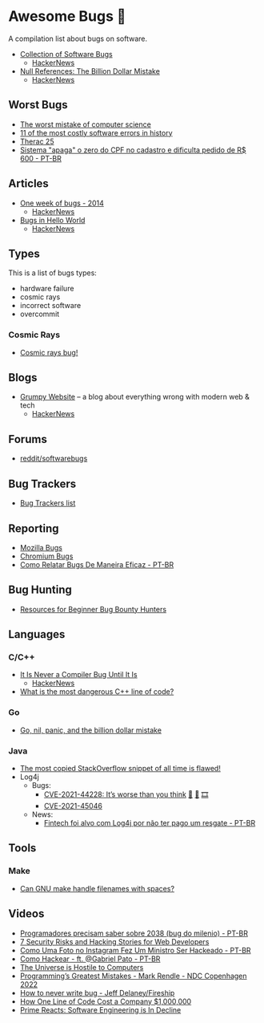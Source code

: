 # Awesome Bugs 🐛

A compilation list about bugs on software.

- [Collection of Software Bugs](https://www5.in.tum.de/~huckle/bugse.html)
  - [HackerNews](https://news.ycombinator.com/item?id=21701017)
- [Null References: The Billion Dollar Mistake](https://www.infoq.com/presentations/Null-References-The-Billion-Dollar-Mistake-Tony-Hoare)
  - [HackerNews](https://news.ycombinator.com/item?id=22019627)

## Worst Bugs

- [The worst mistake of computer science](https://www.lucidchart.com/techblog/2015/08/31/the-worst-mistake-of-computer-science/)
- [11 of the most costly software errors in history](https://raygun.com/blog/costly-software-errors-history)
- [Therac 25](https://hackaday.com/2015/10/26/killed-by-a-machine-the-therac-25/)
- [Sistema "apaga" o zero do CPF no cadastro e dificulta pedido de R$ 600 - PT-BR](https://economia.uol.com.br/noticias/redacao/2020/04/27/auxilio-r-600-zero-cpf-some-confirmacao-do-pedido.htm)

## Articles

- [One week of bugs - 2014](https://danluu.com/everything-is-broken/)
  - [HackerNews](https://news.ycombinator.com/item?id=28329906)
- [Bugs in Hello World](https://blog.sunfishcode.online/bugs-in-hello-world/)
  - [HackerNews](https://news.ycombinator.com/item?id=30611367)

## Types

This is a list of bugs types:

- hardware failure
- cosmic rays
- incorrect software
- overcommit

### Cosmic Rays

- [Cosmic rays bug!](https://twitter.com/andy_kelley/status/1411597889621561346)

## Blogs

- [Grumpy Website](https://grumpy.website) – a blog about everything wrong with modern web & tech
  - [HackerNews](https://news.ycombinator.com/item?id=21878292)

## Forums

- [reddit/softwarebugs](https://www.reddit.com/r/softwarebugs)

## Bug Trackers

- [Bug Trackers list](https://geteasyqa.com/blog/best-bug-tracking-software/)

## Reporting

- [Mozilla Bugs](https://bugzilla.mozilla.org/)
- [Chromium Bugs](https://www.chromium.org/for-testers/bug-reporting-guidelines)
- [Como Relatar Bugs De Maneira Eficaz - PT-BR](https://www.chiark.greenend.org.uk/~sgtatham/bugs-br.html)

## Bug Hunting

- [Resources for Beginner Bug Bounty Hunters](https://github.com/nahamsec/Resources-for-Beginner-Bug-Bounty-Hunters)

## Languages

### C/C++

- [It Is Never a Compiler Bug Until It Is](http://r6.ca/blog/20200929T023701Z.html)
    - [HackerNews](https://news.ycombinator.com/item?id=24636326)
- [What is the most dangerous C++ line of code?](https://www.quora.com/What-is-the-most-dangerous-C-line-of-code)

### Go

- [Go, nil, panic, and the billion dollar mistake](https://www.reddit.com/r/golang/comments/18sncxt/go_nil_panic_and_the_billion_dollar_mistake/)

### Java

- [The most copied StackOverflow snippet of all time is flawed!](https://programming.guide/worlds-most-copied-so-snippet.html)
- Log4j
    - Bugs:
        - [CVE-2021-44228: It’s worse than you think](https://www.praetorian.com/blog/log4j-its-worse-than-you-think/) [🐾](https://github.com/NCSC-NL/log4shell) [💉](https://isc.sans.edu/diary/Log4j+2.15.0+and+previously+suggested+mitigations+may+not+be+enough/28134) [🎞](https://www.youtube.com/watch?v=uyq8yxWO1ls)
        - [CVE-2021-45046](https://blog.cloudflare.com/protection-against-cve-2021-45046-the-additional-log4j-rce-vulnerability/)
    - News:
        - [Fintech foi alvo com Log4j por não ter pago um resgate - PT-BR](https://olutriz.com.br/fintech-foi-alvo-com-log4j-por-nao-ter-pago-um-resgate/)

## Tools

### Make

- [Can GNU make handle filenames with spaces?](https://stackoverflow.com/questions/9838384/can-gnu-make-handle-filenames-with-spaces)

## Videos

- [Programadores precisam saber sobre 2038 (bug do milenio) - PT-BR](https://www.youtube.com/watch?v=uAwOTlYA4IM)
- [7 Security Risks and Hacking Stories for Web Developers](https://www.youtube.com/watch?v=4YOpILi9Oxs)
- [Como Uma Foto no Instagram Fez Um Ministro Ser Hackeado - PT-BR](https://www.youtube.com/watch?v=VE7iDdGdDtM)
- [Como Hackear - ft. @Gabriel Pato - PT-BR](https://www.youtube.com/watch?v=vwoqx_JqOWI)
- [The Universe is Hostile to Computers](https://www.youtube.com/watch?v=AaZ_RSt0KP8)
- [Programming’s Greatest Mistakes - Mark Rendle - NDC Copenhagen 2022](https://www.youtube.com/watch?v=qC_ioJQpv4E)
- [How to never write bug  - Jeff Delaney/Fireship](https://www.youtube.com/watch?v=X3jw1JVNdPE)
- [How One Line of Code Cost a Company $1,000,000](https://www.youtube.com/watch?v=kmj48wCfHew)
- [Prime Reacts: Software Engineering is In Decline](https://www.youtube.com/watch?v=PLeJYFUBhbU)
